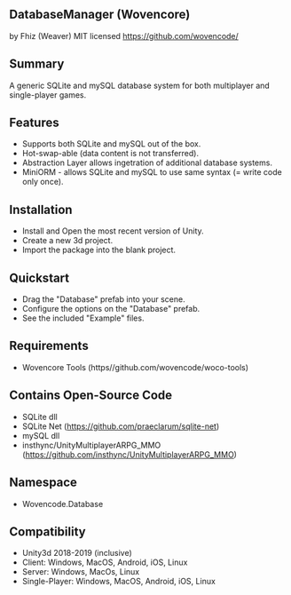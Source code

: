 DatabaseManager (Wovencore)
---
by Fhiz (Weaver)
MIT licensed
https://github.com/wovencode/

Summary
---
A generic SQLite and mySQL database system for both multiplayer and single-player
games.

Features
---
* Supports both SQLite and mySQL out of the box.
* Hot-swap-able (data content is not transferred).
* Abstraction Layer allows ingetration of additional database systems.
* MiniORM - allows SQLite and mySQL to use same syntax  (= write code only once).

Installation
---
* Install and Open the most recent version of Unity.
* Create a new 3d project.
* Import the package into the blank project.

Quickstart
---
* Drag the "Database" prefab into your scene.
* Configure the options on the "Database" prefab.
* See the included "Example" files.

Requirements
---
* Wovencore Tools (https//github.com/wovencode/woco-tools)

Contains Open-Source Code
---
* SQLite dll
* SQLite Net (https://github.com/praeclarum/sqlite-net)
* mySQL dll
* insthync/UnityMultiplayerARPG_MMO (https://github.com/insthync/UnityMultiplayerARPG_MMO)

Namespace
---
* Wovencode.Database

Compatibility
---
* Unity3d 2018-2019 (inclusive)
* Client: Windows, MacOS, Android, iOS, Linux
* Server: Windows, MacOs, Linux
* Single-Player: Windows, MacOS, Android, iOS, Linux